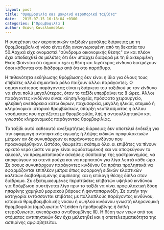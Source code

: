 ```yaml
---
layout: post
title: "Θρομβοφιλία και μακρινά αεροπορικά ταξίδια"
date:   2015-07-15 16:18:04 +0300
categories: ['Θρομβοφιλία']
author: Θεώνη Κανελλοπούλου
---
```


H συσχέτιση των αεροπορικών ταξιδιών μεγάλης διάρκειας με τη θρομβοεμβολική νόσο είναι ήδη αναγνωρισμένη από τη δεκατία του 50.Αρχικά είχε ονομαστεί "σύνδρομο οικονομικής θέσης" αν και πλέον έχει αποδειχθεί σε μελέτες ότι δεν υπάρχει διαφορά με τη διακεκριμένη θέση.Φαίνεται ότι σημασία έχει η θέση και λιγότερος κίνδυνο διατρέχουν όσοι κάθονται στο διάδρομο από ότι στο παράθυρο.
<!--break-->

Η πιθανότητα εκδήλωσης θρόμβωσης δεν είναι η ίδια για όλους τους επιβάτες αλλά σημαντικό ρόλο παίζουν άλλοι παράγοντες. Ο σημαντικότερος παράγοντας είναι η διάρκεια του ταξιδιού με τον κίνδυνο να είναι πολύ μεγαλύτερος, όταν το ταξίδι υπερβαίνει τις 8 ώρες. Άλλοι παράγοντες κινδύνου είναι: κύηση/λοχεία, πρόσφατο χειρουργείο, φλεβική ανεπάρκεια κάτω άκρων, παχυσαρκία, μεγάλη ηλικία, ατομικό ή κληρονομικό ιστορικό θρομβώσεων, ύπαρξη νεοπλάσματος ή άλλου νοσήματος που σχετίζεται με θρομβοφιλία, λήψη αντισυλληπτικών και γνωστός κληρονομικός παράγοντας θρομβοφιλίας.

Το ταξίδι αυτό καθεαυτό ανεξαρτήτως διάρκειας δεν αποτελεί ένδειξη για την εφαρμογή αντιπηκτικής αγωγής ή λήψης ειδικών προφυλακτικών μέτρων αν δε συνυπάρχουν οι παράγοντες κινδύνου που προαναφέρθηκαν. Ωστόσο, θεωρείται σκόπιμο όλοι οι επιβάτες να πίνουν αρκετό νερό (ώστε να μην είναι αφυδατωμένοι) και να αποφεύγουν το αλκοόλ, να πραγματοποιούν ασκήσεις σύσπασης της γαστροκνημίας, να αποφεύγουν τα στενά ρούχα και να περπατούν για λίγα λεπτά κάθε ώρα. Σε όσους συνυπάρχουν παράγοντες κινδύνου θα πρέπει προληπτικά να εφαρμόζονται επιπλέον μέτρα όπως εφαρμογή ειδικών ελαστικών καλτσών διαβαθμισμένης συμπίεσης και η επιλογή θέσης δίπλα στον διάδρομο. Σε εξατομικευμένες περιπτώσεις επιβατών υψηλού κινδύνου για θρόμβωση συστήνεται λίγο πριν το ταξίδι να γίνει προφυλακτική δόση ηπαρίνης χαμηλού μοριακού βάρους ή φονταπαρινόξη. Σε αυτήν την κατηγορία εντάσσονται επιβάτες με πολλαπλούς παράγοντες κινδύνου, ιστορικό θρομβοεμβολικής νόσου ή υψηλού κινδύνου γνωστή κληρονομική θρομβοφιλία (ομοζυγωτία V-Leiden ή προθρομβίνης ή διπλή ετεροζυγωτία, ανεπάρκεια αντιθρομβίνης ΙΙΙ). Η θέση των νέων από του στόματος αντιπηκτικών δεν έχει μελετηθεί και η αποτελεσματικότητα της ασπιρίνης αμφισβητείται.


